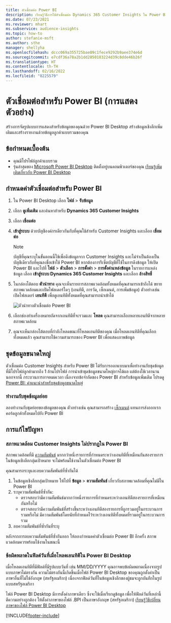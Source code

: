 ```yaml
---
title: ตัวเชื่อมต่อ Power BI
description: เรียนรู้วิธีการใช้ตัวเชื่อมต่อ Dynamics 365 Customer Insights ใน Power BI
ms.date: 07/23/2021
ms.reviewer: mhart
ms.subservice: audience-insights
ms.topic: how-to
author: stefanie-msft
ms.author: sthe
manager: shellyha
ms.openlocfilehash: dccc069a355725bae09c1fece9292b9aee374e6d
ms.sourcegitcommit: e7cdf36a78a2b1dd2850183224d39c8dde46b26f
ms.translationtype: HT
ms.contentlocale: th-TH
ms.lasthandoff: 02/16/2022
ms.locfileid: "8225579"
---
```

# <a name="connector-for-power-bi-preview"></a>ตัวเชื่อมต่อสำหรับ Power BI (การแสดงตัวอย่าง)

สร้างการจัดรูปแบบการแสดงสำหรับข้อมูลของคุณด้วย Power BI Desktop สร้างข้อมูลเชิงลึกเพิ่มเติมและสร้างรายงานด้วยข้อมูลลูกค้าแบบรวมของคุณ

## <a name="prerequisites"></a>ข้อกำหนดเบื้องต้น

- คุณมีโปรไฟล์ลูกค้าแบบรวม
- รุ่นล่าสุดของ [Microsoft Power BI Desktop](https://powerbi.microsoft.com/desktop/) ติดตั้งอยู่บนคอมพิวเตอร์ของคุณ [เรียนรู้เพิ่มเติมเกี่ยวกับ Power BI Desktop](/power-bi/desktop-what-is-desktop)

## <a name="configure-the-connector-for-power-bi"></a>กำหนดค่าตัวเชื่อมต่อสำหรับ Power BI

1. ใน Power BI Desktop เลือก **ไฟล์** > **รับข้อมูล**

1. เลือก **ดูเพิ่มเติม** และค้นหาสำหรับ **Dynamics 365 Customer Insights**

1. เลือก **เชื่อมต่อ**

1. **เข้าสู่ระบบ** ด้วยบัญชีองค์กรเดียวกันกับที่คุณใช้สำหรับ Customer Insights และเลือก **เชื่อมต่อ**
   > [!NOTE]
   > บัญชีที่คุณระบุในขั้นตอนนี้ใช้เพื่อดึงข้อมูลจาก Customer Insights และไม่จำเป็นต้องเป็นบัญชีเดียวกับที่คุณลงชื่อเข้าใช้ Power BI หากต้องการรีเซ็ตบัญชีที่ใช้ในการดึงข้อมูล ให้เปิด Power BI และไปที่ **ไฟล์** > **ตัวเลือก** > **การตั้งค่า** > **การตั้งค่าแหล่งข้อมูล** ในรายการแหล่งข้อมูล เลือก **เข้าสู่ระบบ Dynamics 365 Customer Insights** และเลือก **ล้างสิทธิ์**  

1. ในกล่องโต้ตอบ **ตัวนำทาง** คุณจะเห็นรายการสภาพแวดล้อมทั้งหมดที่คุณสามารถเข้าถึงได้ ขยายสภาพแวดล้อมและเปิดโฟลเดอร์ใดๆ (เอนทิตี, การวัด, เซ็กเมนต์, การเพิ่มข้อมูล) ตัวอย่างเช่น เปิดโฟลเดอร์ **เอนทิตี** เพื่อดูเอนทิตีทั้งหมดที่คุณสามารถนำเข้าได้

   ![ตัวนำทางตัวเชื่อมต่อ Power BI](media/power-bi-navigator.png "ตัวนำทางตัวเชื่อมต่อ Power BI")

1. เลือกช่องทำเครื่องหมายถัดจากเอนทิตีที่จะรวมและ **โหลด** คุณสามารถเลือกหลายเอนทิตีจากหลายสภาพแวดล้อม

1. คุณจะเห็นกล่องโต้ตอบที่กำลังโหลดขณะที่โหลดเอนทิตีของคุณ เมื่อโหลดเอนทิตีที่คุณเลือกทั้งหมดแล้ว คุณสามารถใช้ความสามารถของ Power BI เพื่อแสดงภาพข้อมูล

## <a name="large-data-sets"></a>ชุดข้อมูลขนาดใหญ่

ตัวเชื่อมต่อ Customer Insights สำหรับ Power BI ได้รับการออกแบบมาเพื่อทำงานกับชุดข้อมูลที่มีโปรไฟล์ลูกค้ามากถึง 1 ล้านโปรไฟล์ การนำเข้าชุดข้อมูลขนาดใหญ่อาจได้ผล แต่ต้องใช้เวลานาน นอกจากนี้ กระบวนการอาจหมดเวลา เนื่องจากข้อจำกัดของ Power BI สำหรับข้อมูลเพิ่มเติม โปรดดู [Power BI: คำแนะนำสำหรับชุดข้อมูลขนาดใหญ่](/power-bi/admin/service-premium-what-is#large-datasets) 

### <a name="work-with-a-subset-of-data"></a>ทำงานกับชุดข้อมูลย่อย

ลองทำงานกับชุดย่อยของข้อมูลของคุณ ตัวอย่างเช่น คุณสามารถสร้าง [เซ็กเมนต์](segments.md) แทนการส่งออกเรกคอร์ดลูกค้าทั้งหมดไปยัง Power BI

## <a name="troubleshooting"></a>การแก้ไขปัญหา

### <a name="customer-insights-environment-doesnt-show-in-power-bi"></a>สภาพแวดล้อม Customer Insights ไม่ปรากฏใน Power BI

สภาพแวดล้อมที่มี [ความสัมพันธ์](relationships.md) มากกว่าหนึ่งรายการที่กำหนดระหว่างเอนทิตีที่เหมือนกันสองรายการในข้อมูลเชิงลึกกลุ่มเป้าหมาย จะไม่พร้อมใช้งานในตัวเชื่อมต่อ Power BI

คุณสามารถระบุและลบความสัมพันธ์ที่ซ้ำกันได้

1. ในข้อมูลเชิงลึกกลุ่มเป้าหมาย ให้ไปที่ **ข้อมูล** > **ความสัมพันธ์** เกี่ยวกับสภาพแวดล้อมที่คุณไม่มีใน Power BI
2. ระบุความสัมพันธ์ที่ซ้ำกัน:
   - ตรวจสอบว่ามีความสัมพันธ์มากกว่าหนึ่งรายการที่กำหนดระหว่างเอนทิตีสองรายการที่เหมือนกันหรือไม่
   - ตรวจสอบว่ามีความสัมพันธ์ที่สร้างขึ้นระหว่างเอนทิตีสองรายการที่ถูกรวมอยู่ในกระบวนการรวมหรือไม่ มีความสัมพันธ์โดยนัยที่กำหนดไว้ระหว่างเอนทิตีทั้งหมดที่รวมอยู่ในกระบวนการรวม
3. ลบความสัมพันธ์ที่ซ้ำกันที่ระบุ

หลังจากการลบความสัมพันธ์ที่ซ้ำกันออก ให้ลองกำหนดค่าตัวเชื่อมต่อ Power BI อีกครั้ง สภาพแวดล้อมควรพร้อมใช้งานในขณะนี้

### <a name="errors-on-date-fields-when-loading-entities-in-power-bi-desktop"></a>ข้อผิดพลาดในฟิลด์วันที่เมื่อโหลดเอนทิตีใน Power BI Desktop

เมื่อโหลดเอนทิตีที่มีฟิลด์ที่มีรูปแบบวันที่ เช่น MM/DD/YYYY คุณอาจพบข้อผิดพลาดเนื่องจากรูปแบบภาษาไม่ตรงกัน ความไม่ตรงกันนี้เกิดขึ้นเมื่อไฟล์ Power BI Desktop ของคุณถูกตั้งค่าเป็นภาษาอื่นที่ไม่ใช่อังกฤษ (สหรัฐอเมริกา) เนื่องจากฟิลด์วันที่ในข้อมูลเชิงลึกของผู้ชมจะถูกบันทึกในรูปแบบสหรัฐอเมริกา

ไฟล์ Power BI Desktop มีการตั้งค่าภาษาเดียว ซึ่งจะใช้เมื่อเรียกดูข้อมูล เพื่อให้ฟิลด์วันที่เหล่านี้ตีความอย่างถูกต้อง ให้ตั้งค่าภาษาของไฟล์ .BPI เป็นภาษาอังกฤษ (สหรัฐอเมริกา) [เรียนรู้วิธีเปลี่ยนภาษาของไฟล์ Power BI Desktop](/power-bi/fundamentals/supported-languages-countries-regions.md#choose-the-locale-for-importing-data-into-power-bi-desktop)

[!INCLUDE[footer-include](../includes/footer-banner.md)]
